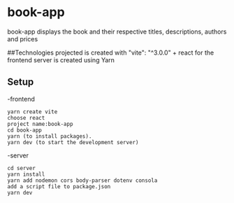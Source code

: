# book-app
book-app displays the book and their respective titles, descriptions, authors and prices

##Technologies
projected is created with "vite": "^3.0.0" + react for the frontend 
server is created using Yarn 

## Setup
-frontend
```
yarn create vite
choose react
project name:book-app
cd book-app
yarn (to install packages).
yarn dev (to start the development server)
```
-server
```
cd server
yarn install
yarn add nodemon cors body-parser dotenv consola
add a script file to package.json
yarn dev
```
